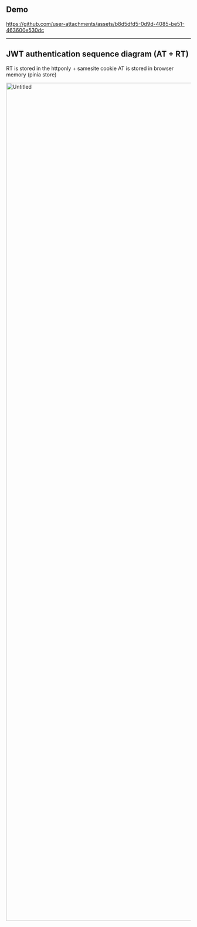 ## Demo

https://github.com/user-attachments/assets/b8d5dfd5-0d9d-4085-be51-463600e530dc

------

## JWT authentication sequence diagram (AT + RT)

RT is stored in the httponly + samesite cookie
AT is stored in browser memory (pinia store)

<img width="1651" height="2281" alt="Untitled" src="https://github.com/user-attachments/assets/5e2bc41a-0bcf-48ec-a693-398cc1ac5ae4" />
